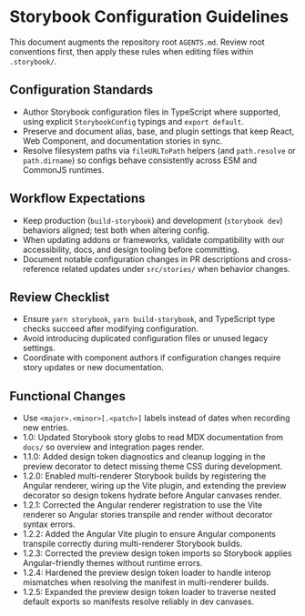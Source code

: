 # Storybook Configuration Guidelines

This document augments the repository root `AGENTS.md`. Review root conventions first, then apply these rules when editing files within `.storybook/`.

## Configuration Standards
- Author Storybook configuration files in TypeScript where supported, using explicit `StorybookConfig` typings and `export default`.
- Preserve and document alias, base, and plugin settings that keep React, Web Component, and documentation stories in sync.
- Resolve filesystem paths via `fileURLToPath` helpers (and `path.resolve` or `path.dirname`) so configs behave consistently across ESM and CommonJS runtimes.

## Workflow Expectations
- Keep production (`build-storybook`) and development (`storybook dev`) behaviors aligned; test both when altering config.
- When updating addons or frameworks, validate compatibility with our accessibility, docs, and design tooling before committing.
- Document notable configuration changes in PR descriptions and cross-reference related updates under `src/stories/` when behavior changes.

## Review Checklist
- Ensure `yarn storybook`, `yarn build-storybook`, and TypeScript type checks succeed after modifying configuration.
- Avoid introducing duplicated configuration files or unused legacy settings.
- Coordinate with component authors if configuration changes require story updates or new documentation.

## Functional Changes
- Use `<major>.<minor>[.<patch>]` labels instead of dates when recording new entries.
- 1.0: Updated Storybook story globs to read MDX documentation from `docs/` so overview and integration pages render.
- 1.1.0: Added design token diagnostics and cleanup logging in the preview decorator to detect missing theme CSS during development.
- 1.2.0: Enabled multi-renderer Storybook builds by registering the Angular renderer, wiring up the Vite plugin, and extending the preview decorator so design tokens hydrate before Angular canvases render.
- 1.2.1: Corrected the Angular renderer registration to use the Vite renderer so Angular stories transpile and render without decorator syntax errors.
- 1.2.2: Added the Angular Vite plugin to ensure Angular components transpile correctly during multi-renderer Storybook builds.
- 1.2.3: Corrected the preview design token imports so Storybook applies Angular-friendly themes without runtime errors.
- 1.2.4: Hardened the preview design token loader to handle interop mismatches when resolving the manifest in multi-renderer builds.
- 1.2.5: Expanded the preview design token loader to traverse nested default exports so manifests resolve reliably in dev canvases.
